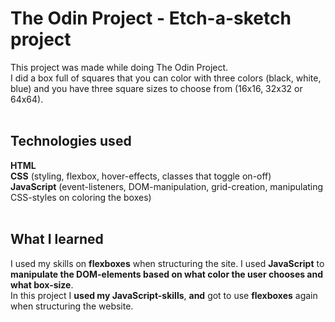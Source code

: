 # The Odin Project -  Etch-a-sketch project
This project was made while doing The Odin Project. </br>
I did a box full of squares that you can color with three colors (black, white, blue) and you have three square sizes to choose from (16x16, 32x32 or 64x64).</br><br>

## Technologies used
**HTML** </br>
**CSS** (styling, flexbox, hover-effects, classes that toggle on-off)</br>
**JavaScript** (event-listeners, DOM-manipulation, grid-creation, manipulating CSS-styles on coloring the boxes)</br></br>

## What I learned
I used my skills on **flexboxes** when structuring the site. I used **JavaScript** to **manipulate the DOM-elements based on what color the user chooses and what box-size**.</br>
In this project I **used my JavaScript-skills**, **and** got to use **flexboxes** again when structuring the website.

